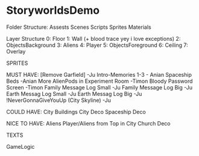 # StoryworldsDemo


Folder Structure:
Assests
	Scenes
	Scripts
	Sprites
	Materials


Layer Structure
0: Floor
1: Wall (+ blood trace yey i love exceptions)
2: ObjectsBackground
3: Aliens
4: Player
5: ObjectsForeground
6: Ceiling
7: Overlay


SPRITES


MUST HAVE:
[Remove Garfield] -Ju
Intro-Memories 1-3 - Anian
Spaceship Beds -Anian
More AlienPods in Experiment Room -Timon
Bloody Password Screen -Timon
Family Message Log Small -Ju
Family Message Log Big -Ju
Earth Messag Log Small -Ju
Earth Messag Log Big -Ju
!NeverGonnaGiveYouUp (City Skyline) -Ju


COULD HAVE:
City Buildings
City Deco
Spaceship Deco


NICE TO HAVE:
Aliens
Player/Aliens from Top in City
Church Deco



TEXTS




GameLogic

